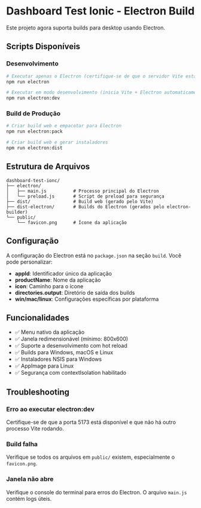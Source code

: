 # Dashboard Test Ionic - Electron Build

Este projeto agora suporta builds para desktop usando Electron.

## Scripts Disponíveis

### Desenvolvimento

```bash
# Executar apenas o Electron (certifique-se de que o servidor Vite está rodando)
npm run electron

# Executar em modo desenvolvimento (inicia Vite + Electron automaticamente)
npm run electron:dev
```

### Build de Produção

```bash
# Criar build web e empacotar para Electron
npm run electron:pack

# Criar build web e gerar instaladores
npm run electron:dist
```

## Estrutura de Arquivos

```
dashboard-test-ionc/
├── electron/
│   ├── main.js          # Processo principal do Electron
│   └── preload.js       # Script de preload para segurança
├── dist/                # Build web (gerado pelo Vite)
├── dist-electron/       # Builds do Electron (gerados pelo electron-builder)
└── public/
    └── favicon.png      # Ícone da aplicação
```

## Configuração

A configuração do Electron está no `package.json` na seção `build`. Você pode personalizar:

-   **appId**: Identificador único da aplicação
-   **productName**: Nome da aplicação
-   **icon**: Caminho para o ícone
-   **directories.output**: Diretório de saída dos builds
-   **win/mac/linux**: Configurações específicas por plataforma

## Funcionalidades

-   ✅ Menu nativo da aplicação
-   ✅ Janela redimensionável (mínimo: 800x600)
-   ✅ Suporte a desenvolvimento com hot reload
-   ✅ Builds para Windows, macOS e Linux
-   ✅ Instaladores NSIS para Windows
-   ✅ AppImage para Linux
-   ✅ Segurança com contextIsolation habilitado

## Troubleshooting

### Erro ao executar electron:dev

Certifique-se de que a porta 5173 está disponível e que não há outro processo Vite rodando.

### Build falha

Verifique se todos os arquivos em `public/` existem, especialmente o `favicon.png`.

### Janela não abre

Verifique o console do terminal para erros do Electron. O arquivo `main.js` contém logs úteis.
